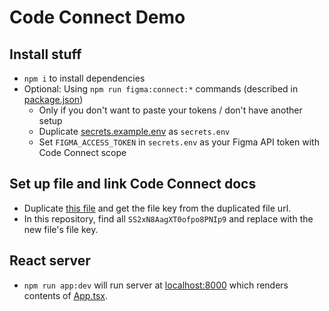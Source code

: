 # Code Connect Demo

## Install stuff

- `npm i` to install dependencies
- Optional: Using `npm run figma:connect:*` commands (described in [package.json](package.json))
  - Only if you don't want to paste your tokens / don't have another setup
  - Duplicate [secrets.example.env](secrets.example.env) as `secrets.env`
  - Set `FIGMA_ACCESS_TOKEN` in `secrets.env` as your Figma API token with Code Connect scope

## Set up file and link Code Connect docs

- Duplicate [this file](https://www.figma.com/file/SS2xN8AagXT0ofpo8PNIp9) and get the file key from the duplicated file url.
- In this repository, find all `SS2xN8AagXT0ofpo8PNIp9` and replace with the new file's file key.

## React server

- `npm run app:dev` will run server at [localhost:8000](http://localhost:8000) which renders contents of [App.tsx](src/App.tsx).
